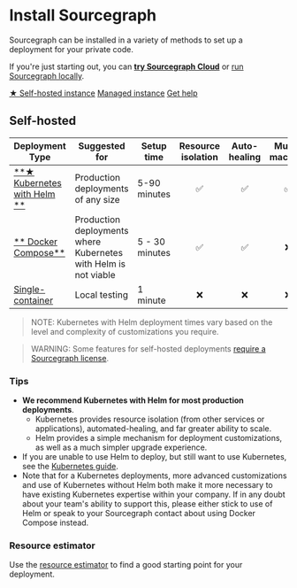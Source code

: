 # Install Sourcegraph

<p class="lead">
Sourcegraph can be installed in a variety of methods to set up a deployment for your private code.
</p>

If you're just starting out, you can [**try Sourcegraph Cloud**](https://sourcegraph.com) or [run Sourcegraph locally](docker/index.md).

<div class="cta-group">
<a class="btn btn-primary" href="#self-hosted">★ Self-hosted instance</a>
<a class="btn" href="managed">Managed instance</a>
<a class="btn" href="../../#get-help">Get help</a>
</div>

## Self-hosted

| Deployment Type                                             | Suggested for                                           | Setup time        | Resource isolation | Auto-healing | Multi-machine |
| ----------------------------------------------------------- | ------------------------------------------------------- | ----------------- | :----------------: | :----------: | :-----------: |
| [**★ Kubernetes with Helm **](../install/kubernetes/helm.md)         | Production deployments of any size | 5-90 minutes |         ✅         |      ✅      |      ✅       |
| [** Docker Compose**](../install/docker-compose/index.md) | Production deployments where Kubernetes with Helm is not viable               | 5 - 30 minutes     |         ✅         |      ✅      |      ❌       |
| [Single-container](../install/docker/index.md)              | Local testing                                           | 1 minute      |         ❌         |      ❌      |      ❌       |

<span class="virtual-br"></span>

> NOTE: Kubernetes with Helm deployment times vary based on the level and complexity of customizations you require.

> WARNING: Some features for self-hosted deployments [require a Sourcegraph license](https://about.sourcegraph.com/pricing/).

### Tips

* **We recommend Kubernetes with Helm for most production deployments**.
   *  Kubernetes provides resource isolation (from other services or applications), automated-healing, and far greater ability to scale.
   *  Helm provides a simple mechanism for deployment customizations, as well as a much simpler upgrade experience.
* If you are unable to use Helm to deploy, but still want to use Kubernetes, see the [Kubernetes guide](kubernetes/index.md). 
* Note that for a Kubernetes deployments, more advanced customizations and use of Kubernetes without Helm both make it more necessary to have existing Kubernetes expertise within your company. If in any doubt about your team's ability to support this, please either stick to use of Helm or speak to your Sourcegraph contact about using Docker Compose instead.

### Resource estimator

Use the [resource estimator](resource_estimator.md) to find a good starting point for your deployment.
